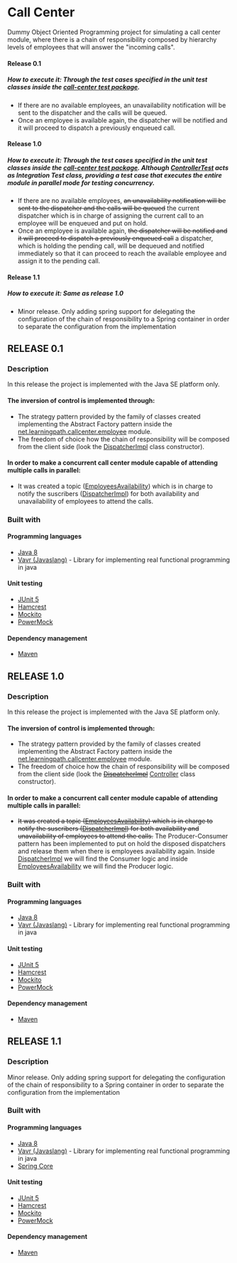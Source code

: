 # Call Center

Dummy Object Oriented Programming project for simulating a call center module, where there is a chain of responsibility composed by 
hierarchy levels of employees that will answer the "incoming calls". 
#### Release 0.1
##### How to execute it: Through the test cases specified in the unit test classes inside the [call-center test package](https://github.com/jcflorezr/call-center/tree/release-0.1/src/test/java/net/learningpath/callcenter).
* If there are no available employees, an unavailability notification will be sent to the dispatcher and the calls will be queued.
* Once an employee is available again, the dispatcher will be notified and it will proceed to dispatch a previously enqueued call.
#### Release 1.0
##### How to execute it: Through the test cases specified in the unit test classes inside the [call-center test package](https://github.com/jcflorezr/call-center/tree/release-1.0/src/test/java/net/learningpath/callcenter). Although [ControllerTest](https://github.com/jcflorezr/call-center/blob/release-1.0/src/test/java/net/learningpath/callcenter/ControllerTest.java) acts as Integration Test class, providing a test case that executes the entire module in parallel mode for testing concurrency.
* If there are no available employees, ~~an unavailability notification will be sent to the dispatcher and the calls will be queued~~
the current dispatcher which is in charge of assigning the current call to an employee will be enqueued and put on hold.
* Once an employee is available again, ~~the dispatcher will be notified and it will proceed to dispatch a previously enqueued call~~
a dispatcher, which is holding the pending call, will be dequeued and notified immediately so that it can proceed to reach the available employee and assign it to the pending call.
#### Release 1.1
##### How to execute it: Same as release 1.0
* Minor release. Only adding spring support for delegating the configuration of the chain of responsibility to a Spring container in order to separate the configuration from the implementation


## RELEASE 0.1

### Description
In this release the project is implemented with the Java SE platform only. 
#### The inversion of control is implemented through:
* The strategy pattern provided by the family of classes created implementing the Abstract Factory pattern inside the 
[net.learningpath.callcenter.employee](https://github.com/jcflorezr/call-center/tree/release-0.1/src/main/java/net/learningpath/callcenter/employee)
module.
* The freedom of choice how the chain of responsibility will be composed from the client side (look the [DispatcherImpl](https://github.com/jcflorezr/call-center/blob/release-0.1/src/main/java/net/learningpath/callcenter/service/DispatcherImpl.java)
class constructor).
#### In order to make a concurrent call center module capable of attending multiple calls in parallel:
* It was created a topic ([EmployeesAvailability](https://github.com/jcflorezr/call-center/blob/release-0.1/src/main/java/net/learningpath/callcenter/event/topic/EmployeesAvailability.java))
which is in charge to notify the suscribers ([DispatcherImpl](https://github.com/jcflorezr/call-center/blob/release-0.1/src/main/java/net/learningpath/callcenter/service/DispatcherImpl.java))
for both availability and unavailability of employees to attend the calls.

### Built with
#### Programming languages
* [Java 8](http://www.oracle.com/technetwork/java/javase/downloads/jdk8-downloads-2133151.html)
* [Vavr (Javaslang)](http://www.vavr.io/) - Library for implementing real functional programming in java
#### Unit testing
* [JUnit 5](https://junit.org/junit5/)
* [Hamcrest](hamcrest.org)
* [Mockito](http://site.mockito.org/)
* [PowerMock](http://powermock.github.io/)
#### Dependency management
* [Maven](https://maven.apache.org/)


## RELEASE 1.0

### Description
In this release the project is implemented with the Java SE platform only. 
#### The inversion of control is implemented through:
* The strategy pattern provided by the family of classes created implementing the Abstract Factory pattern inside the 
[net.learningpath.callcenter.employee](https://github.com/jcflorezr/call-center/tree/release-1.0/src/main/java/net/learningpath/callcenter/employee)
module.
* The freedom of choice how the chain of responsibility will be composed from the client side (look the ~~[DispatcherImpl](https://github.com/jcflorezr/call-center/blob/release-0.1/src/main/java/net/learningpath/callcenter/service/DispatcherImpl.java)~~
[Controller](https://github.com/jcflorezr/call-center/blob/release-1.0/src/main/java/net/learningpath/callcenter/Controller.java) class constructor).
#### In order to make a concurrent call center module capable of attending multiple calls in parallel:
* ~~It was created a topic ([EmployeesAvailability](https://github.com/jcflorezr/call-center/blob/release-0.1/src/main/java/net/learningpath/callcenter/event/topic/EmployeesAvailability.java)) which is in charge to notify the suscribers ([DispatcherImpl](https://github.com/jcflorezr/call-center/blob/release-0.1/src/main/java/net/learningpath/callcenter/service/DispatcherImpl.java))
for both availability and unavailability of employees to attend the calls.~~ The Producer-Consumer pattern has been implemented to put on hold the disposed dispatchers and release them when there is employees availability again. Inside [DispatcherImpl](https://github.com/jcflorezr/call-center/blob/release-1.0/src/main/java/net/learningpath/callcenter/service/DispatcherImpl.java) we will find the Consumer logic and inside [EmployeesAvailability](https://github.com/jcflorezr/call-center/blob/release-1.0/src/main/java/net/learningpath/callcenter/event/EmployeesAvailability.java) we will find the Producer logic.

### Built with
#### Programming languages
* [Java 8](http://www.oracle.com/technetwork/java/javase/downloads/jdk8-downloads-2133151.html)
* [Vavr (Javaslang)](http://www.vavr.io/) - Library for implementing real functional programming in java
#### Unit testing
* [JUnit 5](https://junit.org/junit5/)
* [Hamcrest](hamcrest.org)
* [Mockito](http://site.mockito.org/)
* [PowerMock](http://powermock.github.io/)
#### Dependency management
* [Maven](https://maven.apache.org/)


## RELEASE 1.1

### Description
Minor release. Only adding spring support for delegating the configuration of the chain of responsibility to a Spring container in order to separate the configuration from the implementation

### Built with
#### Programming languages
* [Java 8](http://www.oracle.com/technetwork/java/javase/downloads/jdk8-downloads-2133151.html)
* [Vavr (Javaslang)](http://www.vavr.io/) - Library for implementing real functional programming in java
* [Spring Core](https://spring.io/)
#### Unit testing
* [JUnit 5](https://junit.org/junit5/)
* [Hamcrest](hamcrest.org)
* [Mockito](http://site.mockito.org/)
* [PowerMock](http://powermock.github.io/)
#### Dependency management
* [Maven](https://maven.apache.org/)
